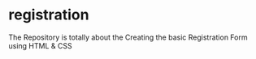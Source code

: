 # registration
The Repository is totally about the Creating the basic Registration Form using HTML & CSS 
